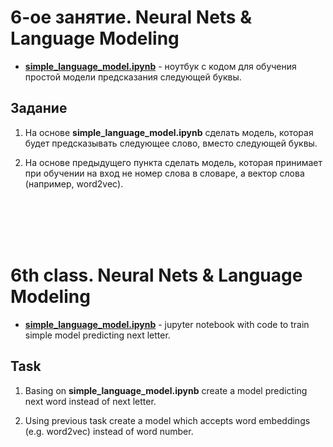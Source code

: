 6-ое занятие. Neural Nets & Language Modeling
=============================================

* [__simple_language_model.ipynb__](./6week/simple_language_model.ipynb) - ноутбук с кодом для обучения простой модели предсказания следующей буквы.

## Задание 
1. На основе __simple_language_model.ipynb__ сделать модель, которая будет предсказывать следующее слово, вместо следующей буквы.

2. На основе предыдущего пункта сделать модель, которая принимает при обучении на вход не номер слова в словаре, а вектор слова (например, word2vec).


</br></br></br></br>
# 6th class. Neural Nets & Language Modeling

* [__simple_language_model.ipynb__](./6week/simple_language_model.ipynb) - jupyter notebook with code to train simple model predicting next letter.

## Task 
1. Basing on __simple_language_model.ipynb__ create a model predicting next word instead of next letter.

2. Using previous task create a model which accepts word embeddings (e.g. word2vec) instead of word number.
